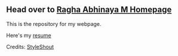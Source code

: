 ## Head over to [Ragha Abhinaya M Homepage](https://ragabhim.github.io/)
This is the repository for my webpage. 

Here's my [resume](https://ragabhim.github.io/images/180573_1_1%20(3).pdf)

Credits: [StyleShout](http://www.styleshout.com/)
